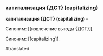 ### капитализация {ДСТ} (capitalizing)

**капитализация {ДСТ} (capitalizing)** -

Синоним: [[извлечение выгоды {ДСТ}]].

Синоним: [[capitalizing]].

#translated
